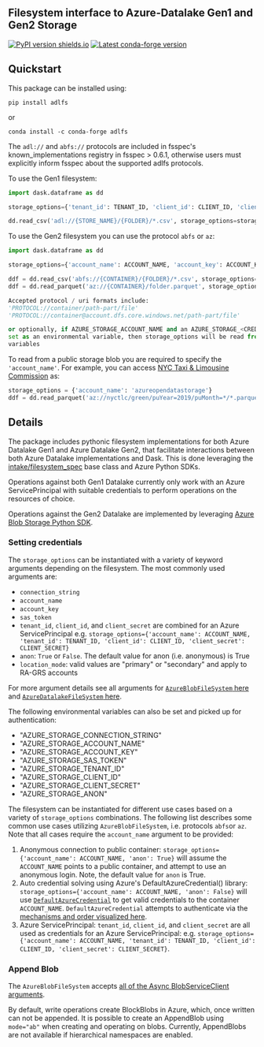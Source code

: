 Filesystem interface to Azure-Datalake Gen1 and Gen2 Storage 
------------------------------------------------------------


[![PyPI version shields.io](https://img.shields.io/pypi/v/adlfs.svg)](https://pypi.python.org/pypi/adlfs/)
[![Latest conda-forge version](https://img.shields.io/conda/vn/conda-forge/adlfs?logo=conda-forge)](https://anaconda.org/conda-forge/aldfs)

Quickstart
----------

This package can be installed using:

`pip install adlfs`

or

`conda install -c conda-forge adlfs`

The `adl://` and `abfs://` protocols are included in fsspec's known_implementations registry 
in fsspec > 0.6.1, otherwise users must explicitly inform fsspec about the supported adlfs protocols.

To use the Gen1 filesystem:

```python
import dask.dataframe as dd

storage_options={'tenant_id': TENANT_ID, 'client_id': CLIENT_ID, 'client_secret': CLIENT_SECRET}

dd.read_csv('adl://{STORE_NAME}/{FOLDER}/*.csv', storage_options=storage_options)
```

To use the Gen2 filesystem you can use the protocol `abfs` or `az`:

```python
import dask.dataframe as dd

storage_options={'account_name': ACCOUNT_NAME, 'account_key': ACCOUNT_KEY}

ddf = dd.read_csv('abfs://{CONTAINER}/{FOLDER}/*.csv', storage_options=storage_options)
ddf = dd.read_parquet('az://{CONTAINER}/folder.parquet', storage_options=storage_options)

Accepted protocol / uri formats include:
'PROTOCOL://container/path-part/file'
'PROTOCOL://container@account.dfs.core.windows.net/path-part/file'

or optionally, if AZURE_STORAGE_ACCOUNT_NAME and an AZURE_STORAGE_<CREDENTIAL> is 
set as an environmental variable, then storage_options will be read from the environmental
variables
```

To read from a public storage blob you are required to specify the `'account_name'`.
For example, you can access [NYC Taxi & Limousine Commission](https://azure.microsoft.com/en-us/services/open-datasets/catalog/nyc-taxi-limousine-commission-green-taxi-trip-records/) as:

```python
storage_options = {'account_name': 'azureopendatastorage'}
ddf = dd.read_parquet('az://nyctlc/green/puYear=2019/puMonth=*/*.parquet', storage_options=storage_options)
```

Details
-------
The package includes pythonic filesystem implementations for both 
Azure Datalake Gen1 and Azure Datalake Gen2, that facilitate 
interactions between both Azure Datalake implementations and Dask.  This is done leveraging the 
[intake/filesystem_spec](https://github.com/intake/filesystem_spec/tree/master/fsspec) base class and Azure Python SDKs.

Operations against both Gen1 Datalake currently only work with an Azure ServicePrincipal
with suitable credentials to perform operations on the resources of choice.

Operations against the Gen2 Datalake are implemented by leveraging [Azure Blob Storage Python SDK](https://github.com/Azure/azure-sdk-for-python).

### Setting credentials
The `storage_options` can be instantiated with a variety of keyword arguments depending on the filesystem. The most commonly used arguments are:
- `connection_string`
- `account_name`
- `account_key`
- `sas_token`
- `tenant_id`, `client_id`, and `client_secret` are combined for an Azure ServicePrincipal e.g. `storage_options={'account_name': ACCOUNT_NAME, 'tenant_id': TENANT_ID, 'client_id': CLIENT_ID, 'client_secret': CLIENT_SECRET}`
- `anon`: `True` or `False`. The default value for anon (i.e. anonymous) is True
- `location_mode`: valid values are "primary" or "secondary" and apply to RA-GRS accounts

For more argument details see all arguments for [`AzureBlobFileSystem` here](https://github.com/fsspec/adlfs/blob/f15c37a43afd87a04f01b61cd90294dd57181e1d/adlfs/spec.py#L328) and [`AzureDatalakeFileSystem` here](https://github.com/fsspec/adlfs/blob/f15c37a43afd87a04f01b61cd90294dd57181e1d/adlfs/spec.py#L69).

The following environmental variables can also be set and picked up for authentication:
- "AZURE_STORAGE_CONNECTION_STRING"
- "AZURE_STORAGE_ACCOUNT_NAME"
- "AZURE_STORAGE_ACCOUNT_KEY"
- "AZURE_STORAGE_SAS_TOKEN"
- "AZURE_STORAGE_TENANT_ID"
- "AZURE_STORAGE_CLIENT_ID"
- "AZURE_STORAGE_CLIENT_SECRET"
- "AZURE_STORAGE_ANON"

The filesystem can be instantiated for different use cases based on a variety of `storage_options` combinations. The following list describes some common use cases utilizing `AzureBlobFileSystem`, i.e. protocols `abfs`or `az`. Note that all cases require the `account_name` argument to be provided:
1. Anonymous connection to public container: `storage_options={'account_name': ACCOUNT_NAME, 'anon': True}` will assume the `ACCOUNT_NAME` points to a public container, and attempt to use an anonymous login. Note, the default value for `anon` is True.
2. Auto credential solving using Azure's DefaultAzureCredential() library: `storage_options={'account_name': ACCOUNT_NAME, 'anon': False}` will use [`DefaultAzureCredential`](https://learn.microsoft.com/en-us/python/api/azure-identity/azure.identity.defaultazurecredential?view=azure-python) to get valid credentials to the container `ACCOUNT_NAME`. `DefaultAzureCredential` attempts to authenticate via the [mechanisms and order visualized here](https://learn.microsoft.com/en-us/python/api/overview/azure/identity-readme?view=azure-python#defaultazurecredential).
3. Azure ServicePrincipal: `tenant_id`, `client_id`, and `client_secret` are all used as credentials for an Azure ServicePrincipal: e.g. `storage_options={'account_name': ACCOUNT_NAME, 'tenant_id': TENANT_ID, 'client_id': CLIENT_ID, 'client_secret': CLIENT_SECRET}`.

### Append Blob
The `AzureBlobFileSystem` accepts [all of the Async BlobServiceClient arguments](https://docs.microsoft.com/en-us/azure/storage/blobs/storage-quickstart-blobs-python).

By default, write operations create BlockBlobs in Azure, which, once written can not be appended. It is possible to create an AppendBlob using `mode="ab"` when creating and operating on blobs. Currently, AppendBlobs are not available if hierarchical namespaces are enabled.
